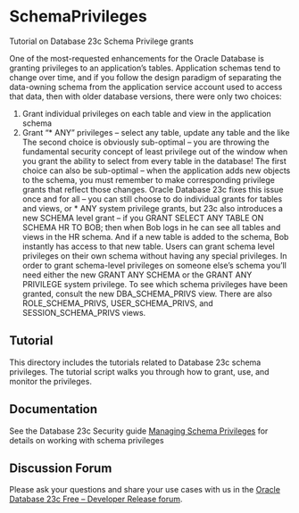 # SchemaPrivileges
Tutorial on Database 23c Schema Privilege grants

One of the most-requested enhancements for the Oracle Database is granting privileges to an application’s tables. Application schemas tend to change over time, and if you follow the design paradigm of separating the data-owning schema from the application service account used to access that data, then with older database versions, there were only two choices:
1.	Grant individual privileges on each table and view in the application schema
2.	Grant “* ANY” privileges – select any table, update any table and the like
The second choice is obviously sub-optimal – you are throwing the fundamental security concept of least privilege out of the window when you grant the ability to select from every table in the database!
The first choice can also be sub-optimal – when the application adds new objects to the schema, you must remember to make corresponding privilege grants that reflect those changes. 
Oracle Database 23c fixes this issue once and for all – you can still choose to do individual grants for tables and views, or * ANY system privilege grants, but 23c also introduces a new SCHEMA level grant – if you GRANT SELECT ANY TABLE ON SCHEMA HR TO BOB; then when Bob logs in he can see all tables and views in the HR schema. And if a new table is added to the schema, Bob instantly has access to that new table.
Users can grant schema level privileges on their own schema without having any special privileges. In order to grant schema-level privileges on someone else’s schema you’ll need either the new GRANT ANY SCHEMA or the GRANT ANY PRIVILEGE system privilege.
To see which schema privileges have been granted, consult the new DBA_SCHEMA_PRIVS view. There are also ROLE_SCHEMA_PRIVS, USER_SCHEMA_PRIVS, and SESSION_SCHEMA_PRIVS views.

## Tutorial
This directory includes the tutorials related to Database 23c schema privileges. The tutorial script walks you through how to grant, use, and monitor the privileges.

## Documentation

See the Database 23c Security guide [Managing Schema Privileges](https://docs.oracle.com/en/database/oracle/oracle-database/23/dbseg/configuring-privilege-and-role-authorization.html#GUID-483D04AF-BC5B-4B3D-9D9A-1D2C3CE8F12F) for details on working with schema privileges

## Discussion Forum

Please ask your questions and share your use cases with us in the [Oracle Database 23c Free – Developer Release forum](https://forums.oracle.com/ords/apexds/domain/dev-community/category/oracle-database-free).

